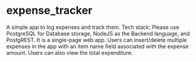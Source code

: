 ﻿# expense_tracker
A simple app to log expenses and track them.
Tech stack: Please use PostgreSQL for Database storage, NodeJS as the Backend
language, and PostgREST.
It is a single-page web app. Users can insert/delete multiple expenses in the app with an item name field associated with the expense amount. Users can also view the total expenditure.
